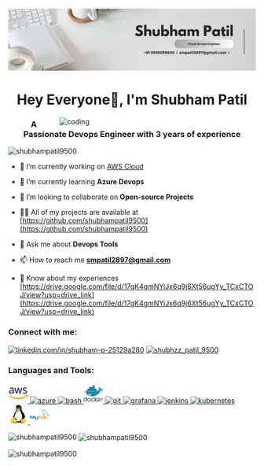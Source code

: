 ![logo](https://github.com/shubhampatil9500/shubhampatil9500/blob/main/banner.png)
<h1 align="center">Hey Everyone👋, I'm Shubham Patil</h1>
<img align="right" alt="coding" width="400" src="https://www.google.com/imgres?imgurl=https%3A%2F%2Fcdnl.iconscout.com%2Flottie%2Fpremium%2Fthumb%2Fprofessional-male-devops-8872610-7233289.gif&tbnid=VYH4NCMpIgetmM&vet=12ahUKEwjC172iy6GAAxWUpekKHZn6BP8QMygGegUIARCOAg..i&imgrefurl=https%3A%2F%2Ficonscout.com%2Flotties%2Fdevops-engineer&docid=2WXT64pDZ2HmrM&w=462&h=355&q=devops%20engineer%20animated%20coding%20gif&hl=en&ved=2ahUKEwjC172iy6GAAxWUpekKHZn6BP8QMygGegUIARCOAg">
<h3 align="center">A Passionate Devops Engineer with 3 years of experience</h3>

<p align="left"> <img src="https://komarev.com/ghpvc/?username=shubhampatil9500&label=Profile%20views&color=0e75b6&style=flat" alt="shubhampatil9500" /> </p>

- 🔭 I’m currently working on [AWS Cloud](https://github.com/shubhampatil9500)

- 🌱 I’m currently learning **Azure Devops**

- 👯 I’m looking to collaborate on **Open-source Projects**

- 👨‍💻 All of my projects are available at [https://github.com/shubhampatil9500](https://github.com/shubhampatil9500)

- 💬 Ask me about **Devops Tools**

- 📫 How to reach me **smpatil2897@gmail.com**

- 📄 Know about my experiences [https://drive.google.com/file/d/17gK4gmNYiJx6q9j6Xt56ugYy_TCxCTOJ/view?usp=drive_link](https://drive.google.com/file/d/17gK4gmNYiJx6q9j6Xt56ugYy_TCxCTOJ/view?usp=drive_link)

<h3 align="left">Connect with me:</h3>
<p align="left">
<a href="https://linkedin.com/in/linkedin.com/in/shubham-p-25129a280" target="blank"><img align="center" src="https://raw.githubusercontent.com/rahuldkjain/github-profile-readme-generator/master/src/images/icons/Social/linked-in-alt.svg" alt="linkedin.com/in/shubham-p-25129a280" height="30" width="40" /></a>
<a href="https://instagram.com/shubhzz_patil_9500" target="blank"><img align="center" src="https://raw.githubusercontent.com/rahuldkjain/github-profile-readme-generator/master/src/images/icons/Social/instagram.svg" alt="shubhzz_patil_9500" height="30" width="40" /></a>
</p>

<h3 align="left">Languages and Tools:</h3>
<p align="left"> <a href="https://aws.amazon.com" target="_blank" rel="noreferrer"> <img src="https://raw.githubusercontent.com/devicons/devicon/master/icons/amazonwebservices/amazonwebservices-original-wordmark.svg" alt="aws" width="40" height="40"/> </a> <a href="https://azure.microsoft.com/en-in/" target="_blank" rel="noreferrer"> <img src="https://www.vectorlogo.zone/logos/microsoft_azure/microsoft_azure-icon.svg" alt="azure" width="40" height="40"/> </a> <a href="https://www.gnu.org/software/bash/" target="_blank" rel="noreferrer"> <img src="https://www.vectorlogo.zone/logos/gnu_bash/gnu_bash-icon.svg" alt="bash" width="40" height="40"/> </a> <a href="https://www.docker.com/" target="_blank" rel="noreferrer"> <img src="https://raw.githubusercontent.com/devicons/devicon/master/icons/docker/docker-original-wordmark.svg" alt="docker" width="40" height="40"/> </a> <a href="https://git-scm.com/" target="_blank" rel="noreferrer"> <img src="https://www.vectorlogo.zone/logos/git-scm/git-scm-icon.svg" alt="git" width="40" height="40"/> </a> <a href="https://grafana.com" target="_blank" rel="noreferrer"> <img src="https://www.vectorlogo.zone/logos/grafana/grafana-icon.svg" alt="grafana" width="40" height="40"/> </a> <a href="https://www.jenkins.io" target="_blank" rel="noreferrer"> <img src="https://www.vectorlogo.zone/logos/jenkins/jenkins-icon.svg" alt="jenkins" width="40" height="40"/> </a> <a href="https://kubernetes.io" target="_blank" rel="noreferrer"> <img src="https://www.vectorlogo.zone/logos/kubernetes/kubernetes-icon.svg" alt="kubernetes" width="40" height="40"/> </a> <a href="https://www.linux.org/" target="_blank" rel="noreferrer"> <img src="https://raw.githubusercontent.com/devicons/devicon/master/icons/linux/linux-original.svg" alt="linux" width="40" height="40"/> </a> <a href="https://www.mysql.com/" target="_blank" rel="noreferrer"> <img src="https://raw.githubusercontent.com/devicons/devicon/master/icons/mysql/mysql-original-wordmark.svg" alt="mysql" width="40" height="40"/> </a> </p>

<p><img align="left" src="https://github-readme-stats.vercel.app/api/top-langs?username=shubhampatil9500&show_icons=true&locale=en&layout=compact" alt="shubhampatil9500" /></p>

<p>&nbsp;<img align="center" src="https://github-readme-stats.vercel.app/api?username=shubhampatil9500&show_icons=true&locale=en" alt="shubhampatil9500" /></p>

<p><img align="center" src="https://github-readme-streak-stats.herokuapp.com/?user=shubhampatil9500&" alt="shubhampatil9500" /></p>

